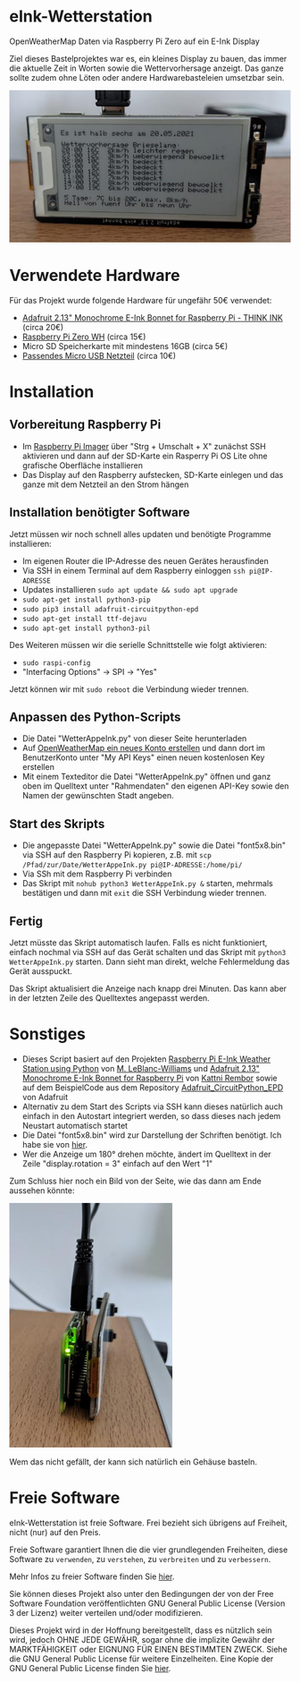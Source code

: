 # eInk-Wetterstation
OpenWeatherMap Daten via Raspberry Pi Zero auf ein E-Ink Display

Ziel dieses Bastelprojektes war es, ein kleines Display zu bauen, das immer die aktuelle Zeit in Worten sowie die Wettervorhersage anzeigt. Das ganze sollte zudem ohne Löten oder andere Hardwarebasteleien umsetzbar sein.

![Frontansicht](frontansicht.jpg)

# Verwendete Hardware
Für das Projekt wurde folgende Hardware für ungefähr 50€ verwendet:
- [Adafruit 2.13" Monochrome E-Ink Bonnet for Raspberry Pi - THINK INK](https://www.adafruit.com/product/4687) (circa 20€)
- [Raspberry Pi Zero WH](https://www.adafruit.com/product/3708) (circa 15€)
- Micro SD Speicherkarte mit mindestens 16GB (circa 5€)
- [Passendes Micro USB Netzteil](https://www.raspberrypi.org/products/raspberry-pi-universal-power-supply/) (circa 10€)

# Installation
## Vorbereitung Raspberry Pi
- Im [Raspberry Pi Imager](https://www.raspberrypi.org/software/) über "Strg + Umschalt + X" zunächst SSH aktivieren und dann auf der SD-Karte ein Rasperry Pi OS Lite ohne grafische Oberfläche installieren
- Das Display auf den Raspberry aufstecken, SD-Karte einlegen und das ganze mit dem Netzteil an den Strom hängen

## Installation benötigter Software
Jetzt müssen wir noch schnell alles updaten und benötigte Programme installieren:
- Im eigenen Router die IP-Adresse des neuen Gerätes herausfinden
- Via SSH in einem Terminal auf dem Raspberry einloggen `ssh pi@IP-ADRESSE`
- Updates installieren `sudo apt update && sudo apt upgrade`
- `sudo apt-get install python3-pip`
- `sudo pip3 install adafruit-circuitpython-epd`
- `sudo apt-get install ttf-dejavu`
- `sudo apt-get install python3-pil`

Des Weiteren müssen wir die serielle Schnittstelle wie folgt aktivieren:
- `sudo raspi-config`
- "Interfacing Options" -> SPI -> "Yes"

Jetzt können wir mit `sudo reboot` die Verbindung wieder trennen.

## Anpassen des Python-Scripts
- Die Datei "WetterAppeInk.py" von dieser Seite herunterladen
- Auf [OpenWeatherMap ein neues Konto erstellen](https://home.openweathermap.org/users/sign_up) und dann dort im BenutzerKonto unter "My API Keys" einen neuen kostenlosen Key erstellen
- Mit einem Texteditor die Datei "WetterAppeInk.py" öffnen und ganz oben im Quelltext unter "Rahmendaten" den eigenen API-Key sowie den Namen der gewünschten Stadt angeben.

## Start des Skripts
- Die angepasste Datei "WetterAppeInk.py" sowie die Datei "font5x8.bin" via SSH auf den Raspberry Pi kopieren, z.B. mit `scp /Pfad/zur/Date/WetterAppeInk.py pi@IP-ADRESSE:/home/pi/`
- Via SSh mit dem Raspberry Pi verbinden
- Das Skript mit `nohub python3 WetterAppeInk.py &` starten, mehrmals bestätigen und dann mit `exit` die SSH Verbindung wieder trennen.

## Fertig
Jetzt müsste das Skript automatisch laufen. Falls es nicht funktioniert, einfach nochmal via SSH auf das Gerät schalten und das Skript mit `python3 WetterAppeInk.py` starten. Dann sieht man direkt, welche Fehlermeldung das Gerät ausspuckt.

Das Skript aktualisiert die Anzeige nach knapp drei Minuten. Das kann aber in der letzten Zeile des Quelltextes angepasst werden.

# Sonstiges
- Dieses Script basiert auf den Projekten [Raspberry Pi E-Ink Weather Station using Python](https://learn.adafruit.com/raspberry-pi-e-ink-weather-station-using-python) von [M. LeBlanc-Williams](https://learn.adafruit.com/users/MakerMelissa) und [Adafruit 2.13" Monochrome E-Ink Bonnet for Raspberry Pi](https://learn.adafruit.com/2-13-in-e-ink-bonnet) von [Kattni Rembor](https://learn.adafruit.com/users/kattni) sowie auf dem BeispielCode aus dem Repository [Adafruit_CircuitPython_EPD](https://github.com/adafruit/Adafruit_CircuitPython_EPD) von Adafruit
- Alternativ zu dem Start des Scripts via SSH kann dieses natürlich auch einfach in den Autostart integriert werden, so dass dieses nach jedem Neustart automatisch startet
- Die Datei "font5x8.bin" wird zur Darstellung der Schriften benötigt. Ich habe sie von [hier](https://github.com/adafruit/Adafruit_CircuitPython_framebuf/raw/master/examples/font5x8.bin).
- Wer die Anzeige um 180° drehen möchte, ändert im Quelltext in der Zeile "display.rotation = 3" einfach auf den Wert "1"


Zum Schluss hier noch ein Bild von der Seite, wie das dann am Ende aussehen könnte:

![Seitenansicht](seitenansicht.jpg) 

Wem das nicht gefällt, der kann sich natürlich ein Gehäuse basteln.


# Freie Software
eInk-Wetterstation ist freie Software. Frei bezieht sich übrigens auf Freiheit, nicht (nur) auf den Preis.

Freie Software garantiert Ihnen die die vier grundlegenden Freiheiten, diese Software zu `verwenden`, zu `verstehen`, zu `verbreiten` und zu `verbessern`.

Mehr Infos zu freier Software finden Sie [hier](https://fsfe.org/freesoftware/freesoftware.de.html).

Sie können dieses Projekt also unter den Bedingungen der von der Free Software Foundation veröffentlichten GNU General Public License (Version 3 der Lizenz) weiter verteilen und/oder modifizieren. 

Dieses Projekt wird in der Hoffnung bereitgestellt, dass es nützlich sein wird, jedoch OHNE JEDE GEWÄHR, sogar ohne die implizite Gewähr der MARKTFÄHIGKEIT oder EIGNUNG FÜR EINEN BESTIMMTEN ZWECK. Siehe die GNU General Public License für weitere Einzelheiten. Eine Kopie der GNU General Public License finden Sie [hier](https://www.gnu.org/licenses/licenses.de.html).
